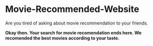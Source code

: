 # Movie-Recommended-Website
Are you tired of asking about movie recommendation to your friends.

<b>
Okay then.
Your search for movie recomendation ends here.
We recomended the best movies according to your taste.
